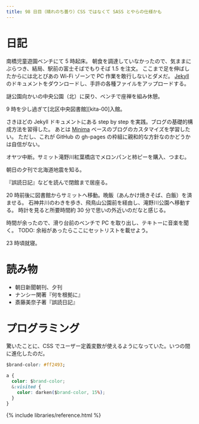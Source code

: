 ```yaml
---
title: 98 日目（晴れのち曇り）CSS ではなくて SASS とやらの仕様かも
---
```


# 日記

南橋児童遊園ベンチにて 5 時起床。
朝食を調達していなかったので、気ままにぶらつき、結局、駅前の富士そばでもりそば 1.5 を注文。
ここまで足を伸ばしたからには北とぴあの Wi-Fi ゾーンで PC 作業を敢行しないとダメだ。
[Jekyll](https://github.com/jekyll/jekyll) のドキュメントをダウンロードし、手許の各種ファイルをアップロードする。

謎公園向かいの中央公園（北）に戻り、ベンチで座禅を組み休憩。

9 時を少し過ぎて[北区中央図書館][kita-00]入館。

さきほどの Jekyll ドキュメントにある step by step を実践。ブログの基礎的構成方法を習得した。
あとは [Minima](https://jekyll.github.io/minima/) ベースのブログのカスタマイズを学習したい。
ただし、これが GitHub の gh-pages の枠組に親和的な方針なのかどうかは自信がない。

オヤツ中断。サミット滝野川紅葉橋店でメロンパンと柿ピーを購入、つまむ。

朝日の夕刊で北海道地震を知る。

『誤読日記』などを読んで閉館まで居座る。

20 時前後に図書館からサミットへ移動。晩飯（あんかけ焼きそば、白飯）を済ませる。
石神井川のわきを歩き、飛鳥山公園前を経由し、滝野川公園へ移動する。
時計を見ると所要時間約 30 分で思いの外近いのだなと感じる。

時間が余ったので、滑り台前のベンチで PC を取り出し、テキトーに音楽を聞く。
TODO: 余裕があったらここにセットリストを載せよう。

23 時頃就寝。

# 読み物

* 朝日新聞朝刊、夕刊
* ナンシー関著『何を根拠に』
* 斎藤美奈子著『誤読日記』

# プログラミング

驚いたことに、CSS でユーザー定義変数が使えるようになっていた。いつの間に進化したのだ。

```css
$brand-color: #ff2493;

a {
  color: $brand-color;
  &:visited {
    color: darken($brand-color, 15%);
  }
}
```

{% include libraries/reference.html %}
